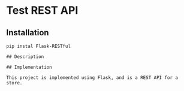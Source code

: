 # Test REST API

## Installation

```
pip instal Flask-RESTful

## Description

## Implementation

This project is implemented using Flask, and is a REST API for a store.
